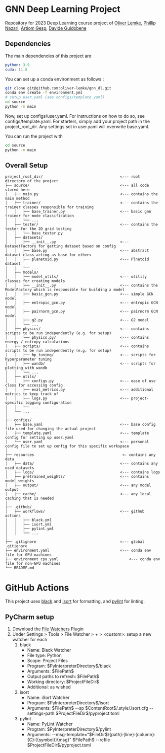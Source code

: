 # GNN Deep Learning Project
Repository for 2023 Deep Learning course project of
[Oliver Lemke](https://github.com/oliver-lemke), [Phillip Nazari](), [Artiom Gesp](), [Davide Guidobene]()

## Dependencies
The main dependencies of this project are
```yaml
python: 3.9
cuda: 11.8
```

You can set up a conda environment as follows :
```bash
git clone git@github.com:oliver-lemke/gnn_dl.git
conda env create -f environment.yml
# setup user.yaml (see configs/template.yaml)
cd source
python -m main
```

Now, set up configs/user.yaml. For instructions on how to do so, see
configs/template.yaml.
For starters, simply add your project path in the project_root_dir.
Any settings set in user.yaml will overwrite base.yaml.

You can run the project with
```bash
cd source
python -m main
```

## Overall Setup
```
project_root_dir/                                   <--- root directory of the project
├── source/                                         <--- all code stored here
│   ├── main.py                                     <--- contains the main method
│   ├── trainer/                                    <--- contains the trainer classes responsible for training
│   │   ├── base_trainer.py                         <--- basic gnn trainer for node classification
│   │   └── ...
│   ├── tester/                                     <--- contains the tester for the 2D grid testing
│   │   └── base_tester.py
│   ├── datasets/
│   │   ├── __init__.py                             <--- DatasetFactory for getting dataset based on config
│   │   ├── base.py                                 <--- abstract dataset class acting as base for others
│   │   ├── planetoid.py                            <--- Plnetoid dataset
│   │   └── ...
│   ├── models/
│   │   ├── model_utils/                            <--- utility classes for creating models
│   │   ├── __init__.py                             <--- contains the ModelFactory which is responsible for building a model
│   │   ├── basic_gcn.py                            <--- simple GCN model 
│   │   ├── entropic_gcn.py                         <--- entropic GCN model 
│   │   ├── pairnorm_gcn.py                         <--- pairnorm GCN model 
│   │   ├── g2.py                                   <--- G2 model
│   │   └── ...
│   ├── physics/                                    <--- contains scripts to be run independently (e.g. for setup)
│   │   └── physics.py/                             <--- contains energy / entropy calculations
│   ├── scripts/                                    <--- contains scripts to be run independently (e.g. for setup)
│   │   ├── hp_tuning/                              <--- scripts for hyperparameter tuning
│   │   ├── wandb/                                  <--- scripts for plotting with wandb
│   │   └── ...
│   ├── utils/
│   │   ├── configs.py                              <--- ease of use class for accessing config
│   │   ├── eval_metrics.py                         <--- additional metrics to keep track of
│   │   ├── logs.py                                 <--- project-specific logging configuration
│   │   └── ...
│   └── ...
│
├── configs/
│   ├── base.yaml                                   <--- base config file used for changing the actual project
│   ├── template.yaml                               <--- template config for setting up user.yaml
│   └── user.yaml                                   <--- personal config file to set up config for this specific workspace
│
├── resources                                        <- contains any data
│   ├── data/                                       <--- contains any used datasets
│   ├── logs/                                       <--- contains logs
│   ├── pretrained_weights/                         <--- contains model_weights
│   ├── output/                                     <--- any model output
│   ├── cache/                                      <--- any local caching that is needed
│
├── .github/                                        
│   ├── workflows/                                  <--- github actions 
│   │   ├── black.yml
│   │   ├── isort.yml
│   │   ├── pylint.yml
│   │   └── ...
│
├── .gitignore                                      <--- global .gitignore
├── environment.yaml                                <--- conda env file for GPU machines
├── environment_cpu.yaml                                <--- conda env file for non-GPU machines
└── README.md
```

# GitHub Actions
This project uses [black](https://pypi.org/project/black/) and
[isort](https://pypi.org/project/isort/) for formatting, and
[pylint](https://pypi.org/project/pylint/) for linting.

## PyCharm setup
1. Download the [File Watchers](https://www.jetbrains.com/help/pycharm/using-file-watchers.html)
Plugin
2. Under Settings > Tools > File Watcher > + > \<custom>: setup a new watcher for each
   1. black
      - Name: Black Watcher
      - File type: Python
      - Scope: Project Files
      - Program: \$PyInterpreterDirectory\$/black
      - Arguments: \$FilePath\$
      - Output paths to refresh: \$FilePath\$
      - Working directory: \$ProjectFileDir\$
      - Additional: as wished
   2. isort
      - Name: iSort Watcher
      - Program: \$PyInterpreterDirectory\$/isort
      - Arguments: \$FilePath\$ --sp \$ContentRoot\$/.style/.isort.cfg --settings-path \$ProjectFileDir\$/pyproject.toml
   3. pylint
      - Name: PyLint Watcher
      - Program: \$PyInterpreterDirectory\$/pylint
      - Arguments: --msg-template="\$FileDir\$/{path}:{line}:{column}:{C}:({symbol}){msg}" \$FilePath\$ --rcfile \$ProjectFileDir\$/pyproject.toml